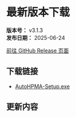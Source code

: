 # 最新版本下载

**版本号：** v3.1.3  
**发布日期：** 2025-06-24

[前往 GitHub Release 页面](https://github.com/FelixChristian011226/AutoHPMA/releases/tag/v3.1.3)

## 下载链接
- [AutoHPMA-Setup.exe](https://github.com/FelixChristian011226/AutoHPMA/releases/download/v3.1.3/AutoHPMA-Setup.exe)

## 更新内容
<!--@include: ./parts/latest-release-body.md-->
